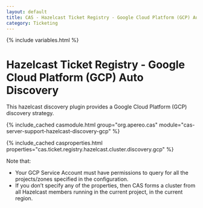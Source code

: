 ```yaml
---
layout: default
title: CAS - Hazelcast Ticket Registry - Google Cloud Platform (GCP) Auto Discovery
category: Ticketing
---
```


{% include variables.html %}

# Hazelcast Ticket Registry - Google Cloud Platform (GCP) Auto Discovery

This hazelcast discovery plugin provides a Google Cloud Platform (GCP) discovery strategy.

{% include_cached casmodule.html group="org.apereo.cas" module="cas-server-support-hazelcast-discovery-gcp" %}

{% include_cached casproperties.html properties="cas.ticket.registry.hazelcast.cluster.discovery.gcp" %}

Note that:

- Your GCP Service Account must have permissions to query for all the projects/zones specified in the configuration.
- If you don’t specify any of the properties, then CAS forms a cluster from all Hazelcast members running in the current project, in the current region.
